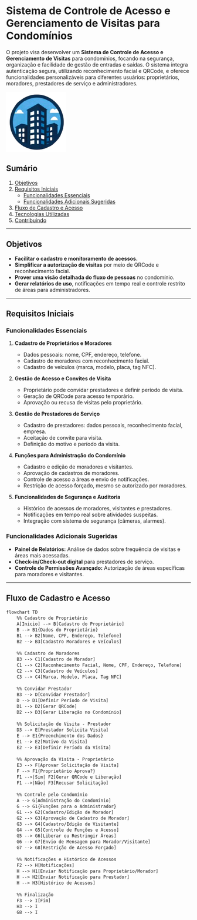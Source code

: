 # Sistema de Controle de Acesso e Gerenciamento de Visitas para Condomínios

O projeto visa desenvolver um **Sistema de Controle de Acesso e Gerenciamento de Visitas** para condomínios, focando na segurança, organização e facilidade de gestão de entradas e saídas. O sistema integra autenticação segura, utilizando reconhecimento facial e QRCode, e oferece funcionalidades personalizáveis para diferentes usuários: proprietários, moradores, prestadores de serviço e administradores.

![Logo do Projeto](./portaria_condominio//lib/assets/logo.png)

## Sumário

1. [Objetivos](#objetivos)
2. [Requisitos Iniciais](#requisitos-iniciais)
   - [Funcionalidades Essenciais](#funcionalidades-essenciais)
   - [Funcionalidades Adicionais Sugeridas](#funcionalidades-adicionais-sugeridas)
3. [Fluxo de Cadastro e Acesso](#fluxo-de-cadastro-e-acesso)
4. [Tecnologias Utilizadas](#tecnologias-utilizadas)
5. [Contribuindo](#contribuindo)

---

## Objetivos

- **Facilitar o cadastro e monitoramento de acessos.**
- **Simplificar a autorização de visitas** por meio de QRCode e reconhecimento facial.
- **Prover uma visão detalhada do fluxo de pessoas** no condomínio.
- **Gerar relatórios de uso**, notificações em tempo real e controle restrito de áreas para administradores.

---

## Requisitos Iniciais

### Funcionalidades Essenciais

1. **Cadastro de Proprietários e Moradores**
   - Dados pessoais: nome, CPF, endereço, telefone.
   - Cadastro de moradores com reconhecimento facial.
   - Cadastro de veículos (marca, modelo, placa, tag NFC).

2. **Gestão de Acesso e Convites de Visita**
   - Proprietário pode convidar prestadores e definir período de visita.
   - Geração de QRCode para acesso temporário.
   - Aprovação ou recusa de visitas pelo proprietário.

3. **Gestão de Prestadores de Serviço**
   - Cadastro de prestadores: dados pessoais, reconhecimento facial, empresa.
   - Aceitação de convite para visita.
   - Definição do motivo e período da visita.

4. **Funções para Administração do Condomínio**
   - Cadastro e edição de moradores e visitantes.
   - Aprovação de cadastros de moradores.
   - Controle de acesso a áreas e envio de notificações.
   - Restrição de acesso forçado, mesmo se autorizado por moradores.

5. **Funcionalidades de Segurança e Auditoria**
   - Histórico de acessos de moradores, visitantes e prestadores.
   - Notificações em tempo real sobre atividades suspeitas.
   - Integração com sistema de segurança (câmeras, alarmes).

### Funcionalidades Adicionais Sugeridas

- **Painel de Relatórios:** Análise de dados sobre frequência de visitas e áreas mais acessadas.
- **Check-in/Check-out digital** para prestadores de serviço.
- **Controle de Permissões Avançado:** Autorização de áreas específicas para moradores e visitantes.

---

## Fluxo de Cadastro e Acesso

```mermaid
flowchart TD
    %% Cadastro de Proprietário
    A[Inicio] --> B[Cadastro do Proprietário]
    B --> B1{Dados do Proprietário}
    B1 --> B2[Nome, CPF, Endereço, Telefone]
    B2 --> B3[Cadastro Moradores e Veículos]

    %% Cadastro de Moradores
    B3 --> C1[Cadastro de Morador]
    C1 --> C2[Reconhecimento Facial, Nome, CPF, Endereço, Telefone]
    C2 --> C3[Cadastro de Veículos]
    C3 --> C4[Marca, Modelo, Placa, Tag NFC]

    %% Convidar Prestador
    B3 --> D[Convidar Prestador]
    D --> D1[Definir Período de Visita]
    D1 --> D2[Gerar QRCode]
    D2 --> D3[Gerar Liberação no Condomínio]

    %% Solicitação de Visita - Prestador
    D3 --> E[Prestador Solicita Visita]
    E --> E1{Preenchimento dos Dados}
    E1 --> E2[Motivo da Visita]
    E2 --> E3[Definir Período da Visita]

    %% Aprovação da Visita - Proprietário
    E3 --> F[Aprovar Solicitação de Visita]
    F --> F1{Proprietário Aprova?}
    F1 -->|Sim| F2[Gerar QRCode e Liberação]
    F1 -->|Não| F3[Recusar Solicitação]

    %% Controle pelo Condomínio
    A --> G[Administração do Condomínio]
    G --> G1{Funções para o Administrador}
    G1 --> G2[Cadastro/Edição de Morador]
    G2 --> G3[Aprovação de Cadastro de Morador]
    G3 --> G4[Cadastro/Edição de Visitante]
    G4 --> G5[Controle de Funções e Acesso]
    G5 --> G6[Liberar ou Restringir Áreas]
    G6 --> G7[Envio de Mensagem para Morador/Visitante]
    G7 --> G8[Restrição de Acesso Forçado]

    %% Notificações e Histórico de Acessos
    F2 --> H[Notificações]
    H --> H1[Enviar Notificação para Proprietário/Morador]
    H --> H2[Enviar Notificação para Prestador]
    H --> H3[Histórico de Acessos]

    %% Finalização
    F3 --> I[Fim]
    H3 --> I
    G8 --> I
```